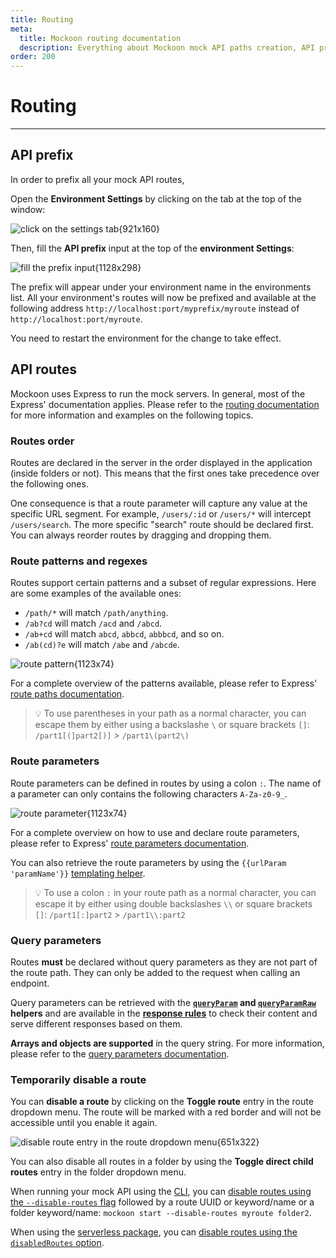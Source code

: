 ```yaml
---
title: Routing
meta:
  title: Mockoon routing documentation
  description: Everything about Mockoon mock API paths creation, API prefix, route parameters, query strings, wildcards and more
order: 200
---
```


# Routing

---

## API prefix

In order to prefix all your mock API routes,

Open the **Environment Settings** by clicking on the tab at the top of the window:

![click on the settings tab{921x160}](docs-img:open-environment-settings.png)

Then, fill the **API prefix** input at the top of the **environment Settings**:

![fill the prefix input{1128x298}](docs-img:environment-prefix.png)

The prefix will appear under your environment name in the environments list. All your environment's routes will now be prefixed and available at the following address `http://localhost:port/myprefix/myroute` instead of `http://localhost:port/myroute`.

You need to restart the environment for the change to take effect.

## API routes

Mockoon uses Express to run the mock servers. In general, most of the Express' documentation applies. Please refer to the [routing documentation](https://expressjs.com/en/guide/routing.html) for more information and examples on the following topics.

### Routes order

Routes are declared in the server in the order displayed in the application (inside folders or not). This means that the first ones take precedence over the following ones.

One consequence is that a route parameter will capture any value at the specific URL segment. For example, `/users/:id` or `/users/*` will intercept `/users/search`. The more specific "search" route should be declared first. You can always reorder routes by dragging and dropping them.

### Route patterns and regexes

Routes support certain patterns and a subset of regular expressions. Here are some examples of the available ones:

- `/path/*` will match `/path/anything`.
- `/ab?cd` will match `/acd` and `/abcd`.
- `/ab+cd` will match `abcd`, `abbcd`, `abbbcd`, and so on.
- `/ab(cd)?e` will match `/abe` and `/abcde`.

![route pattern{1123x74}](docs-img:route-patterns.png)

For a complete overview of the patterns available, please refer to Express' [route paths documentation](https://expressjs.com/en/guide/routing.html#route-paths).

> 💡 To use parentheses in your path as a normal character, you can escape them by either using a backslashe `\` or square brackets `[]`:
> `/part1[(]part2[)]` > `/part1\(part2\)`

### Route parameters

Route parameters can be defined in routes by using a colon `:`. The name of a parameter can only contains the following characters `A-Za-z0-9_`.

![route parameter{1123x74}](docs-img:route-params.png)

For a complete overview on how to use and declare route parameters, please refer to Express' [route parameters documentation](https://expressjs.com/en/guide/routing.html#route-parameters).

You can also retrieve the route parameters by using the `{{urlParam 'paramName'}}` [templating helper](docs:templating/mockoon-request-helpers#urlparam).

> 💡 To use a colon `:` in your route path as a normal character, you can escape it by either using double backslashes `\\` or square brackets `[]`:
> `/part1[:]part2` > `/part1\\:part2`

### Query parameters

Routes **must** be declared without query parameters as they are not part of the route path. They can only be added to the request when calling an endpoint.

Query parameters can be retrieved with the **[`queryParam`](docs:templating/mockoon-request-helpers#queryparam) and [`queryParamRaw`](docs:templating/mockoon-request-helpers#queryparamraw) helpers** and are available in the **[response rules](docs:route-responses/dynamic-rules)** to check their content and serve different responses based on them.

**Arrays and objects are supported** in the query string. For more information, please refer to the [query parameters documentation](docs:requests/query-parameters).

### Temporarily disable a route

You can **disable a route** by clicking on the **Toggle route** entry in the route dropdown menu. The route will be marked with a red border and will not be accessible until you enable it again.

![disable route entry in the route dropdown menu{651x322}](docs-img:route-menu-disable-route.png)

You can also disable all routes in a folder by using the **Toggle direct child routes** entry in the folder dropdown menu.

When running your mock API using the [CLI](/cli/), you can [disable routes using the `--disable-routes` flag](https://github.com/mockoon/mockoon/tree/main/packages/cli#disabling-routes) followed by a route UUID or keyword/name or a folder keyword/name: `mockoon start --disable-routes myroute folder2`.

When using the [serverless package](/serverless/), you can [disable routes using the `disabledRoutes` option](https://github.com/mockoon/mockoon/tree/main/packages/serverless#disabling-routes).
